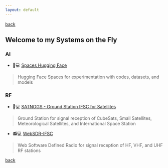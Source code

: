 ```yaml
---
layout: default
---
```

[back](./)

## Welcome to my Systems on the Fly

### AI
* 🤖💻 [Spaces Hugging Face](https://huggingface.co/rmayormartins)

> Hugging Face Spaces for experimentation with codes, datasets, and models

### RF
* 📡💻 [SATNOGS - Ground Station IFSC for Satellites](https://network.satnogs.org/stations/453/)

> Ground Station for signal reception of CubeSats, Small Satellites, Meteorological Satellites, and International Space Station

* 📻💻 [WebSDR-IFSC](https://sdr.sj.ifsc.edu.br/)

> Web Software Defined Radio for signal reception of HF, VHF, and UHF RF stations


[back](./)
